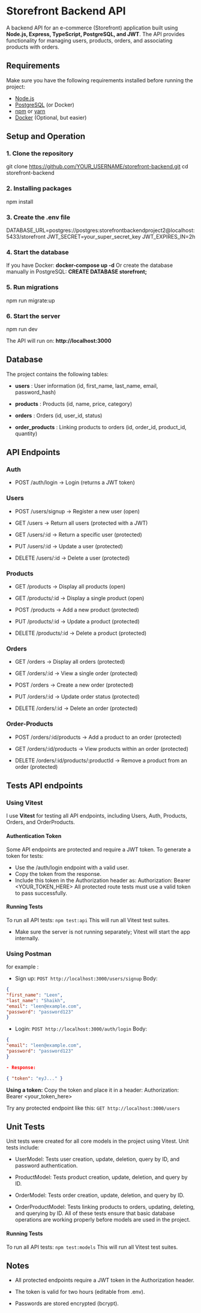 # Storefront Backend API

A backend API for an e-commerce (Storefront) application built using **Node.js, Express, TypeScript, PostgreSQL, and JWT**.
The API provides functionality for managing users, products, orders, and associating products with orders.

## Requirements

Make sure you have the following requirements installed before running the project:

- [Node.js](https://nodejs.org/)
- [PostgreSQL](https://www.postgresql.org/) (or Docker)
- [npm](https://www.npmjs.com/) or [yarn](https://yarnpkg.com/)
- [Docker](https://www.docker.com/) (Optional, but easier)

## Setup and Operation

### 1. Clone the repository

git clone https://github.com/YOUR_USERNAME/storefront-backend.git
cd storefront-backend

### 2. Installing packages

npm install

### 3. Create the .env file

DATABASE_URL=postgres://postgres:storefrontbackendproject2@localhost:5433/storefront
JWT_SECRET=your_super_secret_key
JWT_EXPIRES_IN=2h

### 4. Start the database

If you have Docker: **docker-compose up -d**
Or create the database manually in PostgreSQL: **CREATE DATABASE storefront;**

### 5. Run migrations

npm run migrate:up

### 6. Start the server

npm run dev

The API will run on: **http://localhost:3000**

## Database

The project contains the following tables:

- **users** : User information (id, first_name, last_name, email, password_hash)

- **products** : Products (id, name, price, category)

- **orders** : Orders (id, user_id, status)

- **order_products** : Linking products to orders (id, order_id, product_id, quantity)

## API Endpoints

### Auth

- POST /auth/login → Login (returns a JWT token)

### Users

- POST /users/signup → Register a new user (open)

- GET /users → Return all users (protected with a JWT)

- GET /users/:id → Return a specific user (protected)

- PUT /users/:id → Update a user (protected)

- DELETE /users/:id → Delete a user (protected)

### Products

- GET /products → Display all products (open)

- GET /products/:id → Display a single product (open)

- POST /products → Add a new product (protected)

- PUT /products/:id → Update a product (protected)

- DELETE /products/:id → Delete a product (protected)

### Orders

- GET /orders → Display all orders (protected)

- GET /orders/:id → View a single order (protected)

- POST /orders → Create a new order (protected)

- PUT /orders/:id → Update order status (protected)

- DELETE /orders/:id → Delete an order (protected)

### Order-Products

- POST /orders/:id/products → Add a product to an order (protected)

- GET /orders/:id/products → View products within an order (protected)

- DELETE /orders/:id/products/:productId → Remove a product from an order (protected)



## Tests API endpoints

### Using Vitest

I use **Vitest** for testing all API endpoints, including Users, Auth, Products, Orders, and OrderProducts.

#### Authentication Token
Some API endpoints are protected and require a JWT token.
To generate a token for tests:

- Use the /auth/login endpoint with a valid user.
- Copy the token from the response.
- Include this token in the Authorization header as:
Authorization: Bearer <YOUR_TOKEN_HERE>
All protected route tests must use a valid token to pass successfully.

#### Running Tests
To run all API tests:
`npm test:api`
This will run all Vitest test suites.

- Make sure the server is not running separately; Vitest will start the app internally.

### Using Postman

for example :

- Sign up:
  `POST http://localhost:3000/users/signup`
Body:
```json
{
"first_name": "Leen",
"last_name": "Shaikh",
"email": "leen@example.com",
"password": "password123"
}
```
- Login:
 `POST http://localhost:3000/auth/login`
  Body:
``` json
{
"email": "leen@example.com",
"password": "password123"
}

- Response:

{ "token": "eyJ..." }
```
**Using a token:**
Copy the token and place it in a header:
Authorization: Bearer <your_token_here>

Try any protected endpoint like this:
`GET http://localhost:3000/users`


## Unit Tests
Unit tests were created for all core models in the project using Vitest.
Unit tests include:
- UserModel: Tests user creation, update, deletion, query by ID, and password authentication.

- ProductModel: Tests product creation, update, deletion, and query by ID.

- OrderModel: Tests order creation, update, deletion, and query by ID.

- OrderProductModel: Tests linking products to orders, updating, deleting, and querying by ID.
All of these tests ensure that basic database operations are working properly before models are used in the project.

#### Running Tests
To run all API tests:
`npm test:models`
This will run all Vitest test suites.

## Notes

- All protected endpoints require a JWT token in the Authorization header.

- The token is valid for two hours (editable from .env).

- Passwords are stored encrypted (bcrypt).
